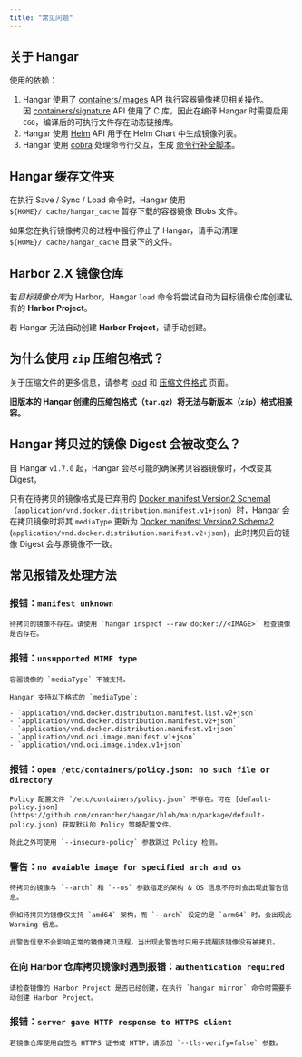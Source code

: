 ```yaml
---
title: "常见问题"
---
```


## 关于 Hangar

使用的依赖：

1. Hangar 使用了 [containers/images](https://github.com/containers/image) API 执行容器镜像拷贝相关操作。<br />
    因 [containers/signature](https://github.com/containers/signature) API 使用了 C 库，因此在编译 Hangar 时需要启用 `CGO`，编译后的可执行文件存在动态链接库。
1. Hangar 使用 [Helm](https://github.com/helm/helm) API 用于在 Helm Chart 中生成镜像列表。
1. Hangar 使用 [cobra](https://github.com/spf13/cobra) 处理命令行交互，生成 [命令行补全脚本](/docs/v1.7/advanced/completion)。

## Hangar 缓存文件夹

在执行 Save / Sync / Load 命令时，Hangar 使用 `${HOME}/.cache/hangar_cache` 暂存下载的容器镜像 Blobs 文件。

如果您在执行镜像拷贝的过程中强行停止了 Hangar，请手动清理 `${HOME}/.cache/hangar_cache` 目录下的文件。

## Harbor 2.X 镜像仓库

若*目标镜像仓库*为 Harbor，Hangar `load` 命令将尝试自动为目标镜像仓库创建私有的 **Harbor Project**。

若 Hangar 无法自动创建 **Harbor Project**，请手动创建。

## 为什么使用 `zip` 压缩包格式？

关于压缩文件的更多信息，请参考 [load](/docs/v1.7/load/load) 和 [压缩文件格式](/docs/v1.7/save/archive) 页面。

**旧版本的 Hangar 创建的压缩包格式（`tar.gz`）将无法与新版本（`zip`）格式相兼容。**

## Hangar 拷贝过的镜像 Digest 会被改变么？

自 Hangar `v1.7.0` 起，Hangar 会尽可能的确保拷贝容器镜像时，不改变其 Digest。

只有在待拷贝的镜像格式是已弃用的 [Docker manifest Version2 Schema1](https://distribution.github.io/distribution/spec/deprecated-schema-v1/)（`application/vnd.docker.distribution.manifest.v1+json`）时，Hangar 会在拷贝镜像时将其 `mediaType` 更新为 [Docker manifest Version2 Schema2](https://distribution.github.io/distribution/spec/manifest-v2-2/) (`application/vnd.docker.distribution.manifest.v2+json`)，此时拷贝后的镜像 Digest 会与源镜像不一致。

## 常见报错及处理方法

### 报错：`manifest unknown`

    待拷贝的镜像不存在。请使用 `hangar inspect --raw docker://<IMAGE>` 检查镜像是否存在。

### 报错：`unsupported MIME type`

    容器镜像的 `mediaType` 不被支持。

    Hangar 支持以下格式的 `mediaType`:

    - `application/vnd.docker.distribution.manifest.list.v2+json`
    - `application/vnd.docker.distribution.manifest.v2+json`
    - `application/vnd.docker.distribution.manifest.v1+json`
    - `application/vnd.oci.image.manifest.v1+json`
    - `application/vnd.oci.image.index.v1+json`

### 报错：`open /etc/containers/policy.json: no such file or directory`

    Policy 配置文件 `/etc/containers/policy.json` 不存在。可在 [default-policy.json](https://github.com/cnrancher/hangar/blob/main/package/default-policy.json) 获取默认的 Policy 策略配置文件。

    除此之外可使用 `--insecure-policy` 参数跳过 Policy 检测。

### 警告：`no avaiable image for specified arch and os`

    待拷贝的镜像与 `--arch` 和 `--os` 参数指定的架构 & OS 信息不符时会出现此警告信息。

    例如待拷贝的镜像仅支持 `amd64` 架构，而 `--arch` 设定的是 `arm64` 时，会出现此 Warning 信息。

    此警告信息不会影响正常的镜像拷贝流程，当出现此警告时只用于提醒该镜像没有被拷贝。

### 在向 Harbor 仓库拷贝镜像时遇到报错：`authentication required`

    请检查镜像的 Harbor Project 是否已经创建，在执行 `hangar mirror` 命令时需要手动创建 Harbor Project。

### 报错：`server gave HTTP response to HTTPS client`

    若镜像仓库使用自签名 HTTPS 证书或 HTTP，请添加 `--tls-verify=false` 参数。
